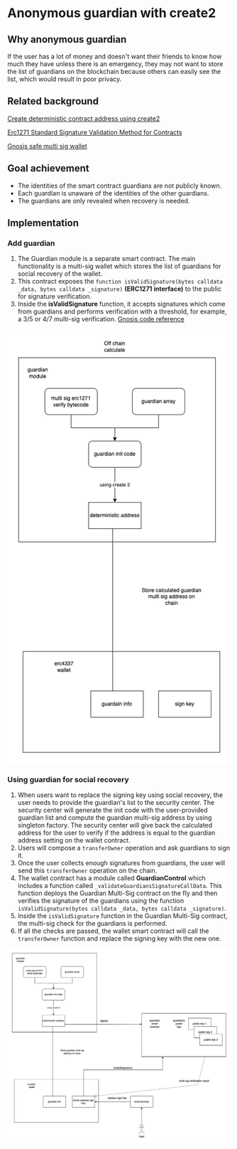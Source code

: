 # Anonymous guardian with create2

## Why anonymous guardian

If the user has a lot of money and doesn't want their friends to know how much they have unless there is an emergency, they may not want to store the list of guardians on the blockchain because others can easily see the list, which would result in poor privacy.

## Related background

[Create deterministic contract address using create2](https://eips.ethereum.org/EIPS/eip-1014)

[Erc1271 Standard Signature Validation Method for Contracts](https://eips.ethereum.org/EIPS/eip-1271)

[Gnosis safe multi sig wallet](https://github.com/safe-global/safe-contracts/blob/c36bcab46578a442862d043e12a83fec41143dec/contracts/GnosisSafe.sol#L240)

## Goal achievement

- The identities of the smart contract guardians are not publicly known.
- Each guardian is unaware of the identities of the other guardians.
- The guardians are only revealed when recovery is needed.


## Implementation

### Add guardian

1. The Guardian module is a separate smart contract. The main functionality is a multi-sig wallet which stores the list of guardians for social recovery of the wallet.
2. This contract exposes the ```function isValidSignature(bytes calldata _data, bytes calldata _signature)``` **(ERC1271 interface)** to the public for signature verification.
3.  Inside the **isValidSignature** function, it accepts signatures which come from guardians and performs verification with a threshold, for example, a 3/5 or 4/7 multi-sig verification. [Gnosis code reference](https://github.com/safe-global/safe-contracts/blob/c36bcab46578a442862d043e12a83fec41143dec/contracts/GnosisSafe.sol#L240)



<p align="center">
  <img src="./images//add_guardian_diagram.png" />
</p>

### Using guardian for social recovery


1. When users want to replace the signing key using social recovery, the user needs to provide the guardian's list to the security center. The security center will generate the init code with the user-provided guardian list and compute the guardian multi-sig address by using singleton factory. The security center will give back the calculated address for the user to verify if the address is equal to the guardian address setting on the wallet contract.
2. Users will compose a ```transferOwner``` operation and ask guardians to sign it.
3. Once the user collects enough signatures from guardians, the user will send this ```transferOwner``` operation on the chain.
4. The wallet contract has a module called **GuardianControl** which includes a function called ```_validateGuardiansSignatureCallData```. This function deploys the Guardian Multi-Sig contract on the fly and then verifies the signature of the guardians using the function  ```isValidSignature(bytes calldata _data, bytes calldata _signature)```.
5. Inside the ```isValidSignature``` function in the Guardian Multi-Sig contract, the multi-sig check for the guardians is performed.
6. If all the checks are passed, the wallet smart contract will call the ```transferOwner``` function and replace the signing key with the new one.

<p align="center">
  <img src="./images//recovery_diagram.png" />
</p>
